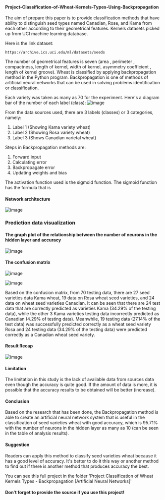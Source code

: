#### Project-Classification-of-Wheat-Kernels-Types-Using-Backpropagation

The aim of prepare this paper is to provide classification methods that have ability to distinguish seed types named Canadian, Rose, and Kama from each other according to their geometrical features. Kernels datasets picked up from UCI machine learning database.

Here is the link dataset:

    https://archive.ics.uci.edu/ml/datasets/seeds

The number of geometrical features is seven (area , perimeter , compactness, length of kernel, width of kernel, asymmetry coefficient , length of kernel groove). Wheat is classified by applying backpropagation method in the Python program. Backpropagation is one of methods of artificial neural networks that can be used in solving problems identification or classification.


Each variety was taken as many as 70 for the experiment. Here's a diagram bar of the number of each label (class):
![image](https://user-images.githubusercontent.com/99526319/162606766-671b359d-b41f-4f83-9e03-cb66afcd11f3.png)


From the data sources used, there are 3 labels (classes) or 3 categories, namely:
1. Label 1 (Showing Kama variety wheat)
2. Label 2 (Showing Rosa variety wheat)
3. Label 3 (Shows Canadian varietal wheat)

Steps in
Backpropagation methods are:
1. Forward input
2. Calculating error
3. Backpropagate error
4. Updating weights and bias

The activation function used is the sigmoid function. The sigmoid function has the formula that is

#### Network architecture
![image](https://user-images.githubusercontent.com/99526319/162606846-7ef30107-4051-41f2-91e6-c7110837b871.png)


### Prediction data visualization

#### The graph plot of the relationship between the number of neurons in the hidden layer and accuracy
![image](https://user-images.githubusercontent.com/99526319/162606883-d374eef2-1ce5-4f7d-b9cd-03ac852b2063.png)

#### The confusion matrix
![image](https://user-images.githubusercontent.com/99526319/162606976-f27791b5-00cf-4a73-9321-4356cf035b9f.png)

![image](https://user-images.githubusercontent.com/99526319/162607044-a38b9092-9203-46be-931a-1d4e963827e6.png)

Based on the confusion matrix, from 70 testing data, there are 27 seed varieties data Kama wheat, 19 data on Rosa wheat seed varieties, and 24 data on wheat seed varieties Canadian. It can be seen that there are 24 test data that are correctly predicted as varieties Kama (34.29% of the testing data), while the other 3 Kama varieties testing data incorrectly predicted as Canadian (4.29% of testing data). Meanwhile, 19 testing data (27.14% of the test data) was successfully predicted correctly as a wheat seed variety Rosa and 24 testing data (34.29% of the testing data) were predicted correctly as a Canadian wheat seed variety.

#### Result Recap
![image](https://user-images.githubusercontent.com/99526319/162607015-b26e9e6a-6b77-4957-ac88-6eac1d624a04.png)

#### Limitation
The limitation in this study is the lack of available data from sources data even though the accuracy is quite good. If the amount of data is more, it is possible that the accuracy results to be obtained will be better (increase).

#### Conclusion
Based on the research that has been done, the Backpropagation method is able to create an artificial neural network system that is useful in the classification of seed varieties wheat with good accuracy, which is 95.71% with the number of neurons in the hidden layer as many as 10 (can be seen in the table of analysis results).

#### Suggestion
Readers can apply this method to classify seed varieties wheat because it has a good level of accuracy. It's better to do it this way or another method to find out if there is another method that produces accuracy the best.

You can see this full project in the folder 'Project Classification of Wheat Kernels Types - Backpropagation [Artificial Neural Networks]'

#### Don't forget to provide the source if you use this project!
